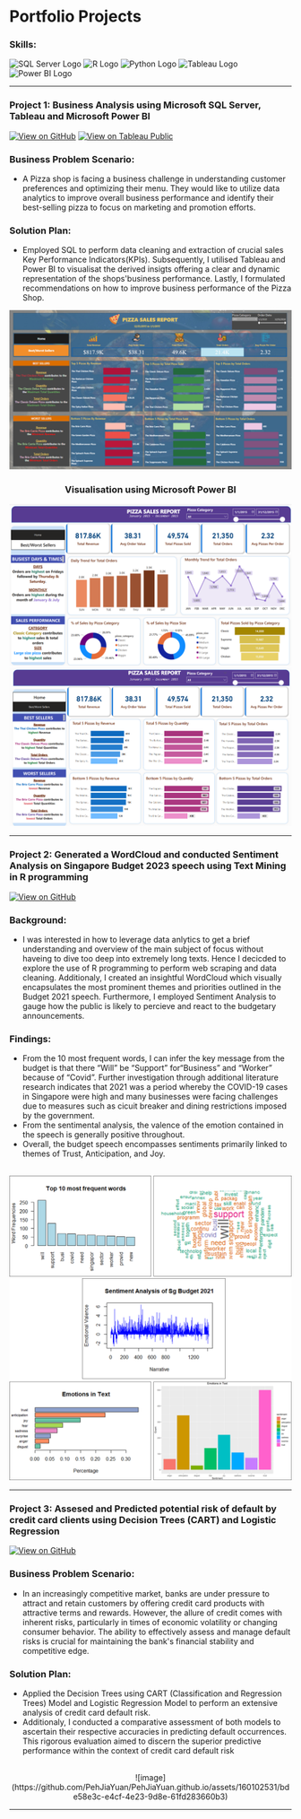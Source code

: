 # Portfolio Projects

### Skills:
![SQL Server Logo](https://img.shields.io/badge/SQL_Server-CC2927?logo=Microsoft-SQL-Server&logoColor=white)
![R Logo](https://img.shields.io/badge/R-276DC3?logo=R&logoColor=white)
![Python Logo](https://img.shields.io/badge/Python-3776AB?logo=Python&logoColor=white)
![Tableau Logo](https://img.shields.io/badge/Tableau-E97627?logo=Tableau&logoColor=white)
![Power BI Logo](https://img.shields.io/badge/Power_BI-E8AB00?logo=Power-BI&logoColor=white)

---

### Project 1: Business Analysis using Microsoft SQL Server, Tableau and Microsoft Power BI

[![View on GitHub](https://img.shields.io/badge/GitHub-View_on_GitHub-blue?logo=GitHub)](https://github.com/PehJiaYuan/Pizza-Sales-Analysis)
[![View on Tableau Public](https://img.shields.io/badge/Tableau_Public-View_on_Tableau_Public-blue?logo=Tableau)](https://public.tableau.com/app/profile/peh.jia.yuan/vizzes)
 
### Business Problem Scenario:
  + A Pizza shop is facing a business challenge in understanding customer preferences and optimizing their menu. They would like to utilize data analytics to improve overall business performance and identify their best-selling pizza to focus on marketing and promotion efforts.

### Solution Plan:
  + Employed SQL to perform data cleaning and extraction of crucial sales Key Performance Indicators(KPIs). Subsequently, I utilised Tableau and Power BI to visualisat the derived insigts offering a clear and dynamic representation of the shops'business performance. Lastly, I formulated recommendations on how to improve business performance of the Pizza Shop.  </div>

<div align="center
 
<b>Visualisation using Tableau<b>

</div>

<center><img src="images/pizza_tableau_home.png"/></center>
<center><img src="images/pizza_tableau_best_worst_sellers.png"/></center>

<div align="center">

### Visualisation using Microsoft Power BI

</div>

<center><img src="images/powerbi_home.png"/></center>
<center><img src="images/powerbi_best_worst_sellers.png"/></center>

---
### Project 2: Generated a WordCloud and conducted Sentiment Analysis on Singapore Budget 2023 speech using Text Mining in R programming

[![View on GitHub](https://img.shields.io/badge/GitHub-View_on_GitHub-blue?logo=GitHub)](https://github.com/PehJiaYuan/WordCloud-and-SentimentAnalysis-Using-R-Programming)

### Background:
  + I was interested in how to leverage data anlytics to get a brief understanding and overview of the main subject of focus without haveing to dive too deep into extremely long texts. Hence I decicded to explore the use of R programming to perform web scraping and data cleaning. Additionaly, I created an insightful WordCloud which visually encapsulates the most prominent themes and priorities outlined in the Budget 2021 speech. Furthermore, I employed Sentiment Analysis to gauge how the public is likely to percieve and react to the budgetary announcements.</div> 

### Findings:
  + From the 10 most frequent words, I can infer the key message from the budget is that there “Will” be “Support” for“Business” and “Worker” because of “Covid”. Further investigation through additional literature research indicates that 2021 was a period whereby the COVID-19 cases  in Singapore were high and many businesses were facing challenges due to measures such as cicuit breaker and dining restrictions imposed by the government.
  + From the sentimental analysis, the valence of the emotion contained in the speech is generally positive throughout.
  + Overall, the budget speech encompasses sentiments primarily linked to themes of Trust, Anticipation, and Joy.

<br>

<center><img src="images/wrd_cloud_plots.png"/></center>
<center><img src="images/senti_plots.png"/></center>

---
### Project 3: Assesed and Predicted potential risk of default by credit card clients using Decision Trees (CART) and Logistic Regression

[![View on GitHub](https://img.shields.io/badge/GitHub-View_on_GitHub-blue?logo=GitHub)](https://github.com/PehJiaYuan/Credit-Card-Default-Analysis-and-Prediction-using-R-programming)

### Business Problem Scenario:
  + In an increasingly competitive market, banks are under pressure to attract and retain customers by offering credit card products with attractive terms and rewards. However, the allure of credit comes with inherent risks, particularly in times of economic volatility or changing consumer behavior. The ability to effectively assess and manage default risks is crucial for maintaining the bank's financial stability and competitive edge.

### Solution Plan:
  + Applied the Decision Trees using CART (Classification and Regression Trees) Model and Logistic Regression Model to perform an extensive analysis of credit card default risk.
  + Additionaly, I conducted a comparative assessment of both models to ascertain their respective accuracies in predicting default occurrences. This rigorous evaluation aimed to discern the superior predictive performance within the context of credit card default risk</div>

<br>
<center>![image](https://github.com/PehJiaYuan/PehJiaYuan.github.io/assets/160102531/bde58e3c-e4cf-4e23-9d8e-61fd283660b3)</center>

---


